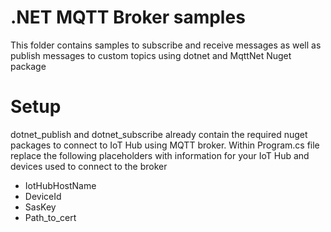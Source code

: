 # .NET MQTT Broker samples
This folder contains samples to subscribe and receive messages as well as publish messages to custom topics using dotnet and MqttNet Nuget package
# Setup

dotnet_publish and dotnet_subscribe already contain the required nuget packages to connect to IoT Hub using MQTT broker. Within Program.cs file replace the following placeholders with information for your IoT Hub and devices used to connect to the broker

- IotHubHostName
- DeviceId
- SasKey
- Path_to_cert



